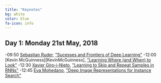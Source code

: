 ```yaml
---
title: "Keynotes"
bg: white
color: blue
fa-icon: info
---
```


## Day 1: Monday 21st May, 2018

-09:50 [Sebastian Ruder][SebastianRuder], ["Sucesses and Frontiers of Deep Learning"][D1K1]
-12:00 [Kevin McGuinness][KevinMcGuinness], ["Learning Where (and When) to Look"][D1C1]
-12:30 [Xavier Giro-i-Nieto][XavierGiro], ["Learning to Skip and Repeat Samples in RNNs"][D1C3]
-12:45 [Eva Mohedano][EvaMohedano], ["Deep Image Representations for Instance Search"][D1C4]

[SebastianRuder]: http://ruder.io/
[D1K1]: https://github.com/telecombcn-dl/2018-dlmm/raw/master/D1K01_SebastianRuder.pdf
[KevinMcGuinnes]: http://www.eeng.dcu.ie/~mcguinne/
[D1C1]: https://github.com/telecombcn-dl/2018-dlmm/raw/master/D1C01_KevinMcGuinness.pdf
[XavierGiro]: https://imatge.upc.edu/web/people/xavier-giro
[D1C3]: https://github.com/telecombcn-dl/2018-dlmm/raw/master/D1C03_XavierGiro.pdf
[EvaMohedano]: https://www.insight-centre.org/users/eva-mohedano
[D1C4]: https://github.com/telecombcn-dl/2018-dlmm/raw/master/D1C04_EvaMohedano.pdf
